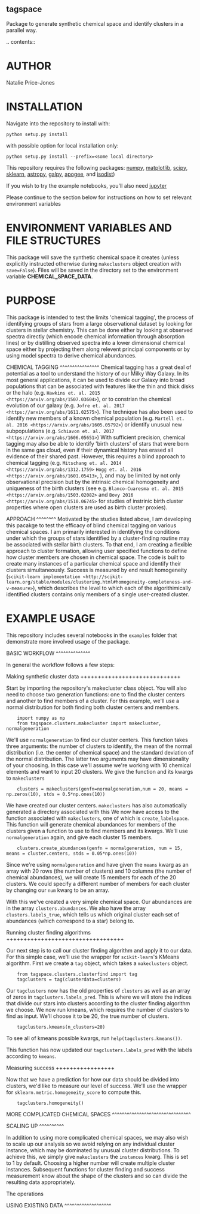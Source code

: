 tagspace
-----------
Package to generate synthetic chemical space and identify clusters in a parallel way.

.. contents::

AUTHOR
======

Natalie Price-Jones

INSTALLATION
============

Navigate into the repository to install with:

`python setup.py install`

with possible option for local installation only:

`python setup.py install --prefix=<some local directory>`

This repository requires the following packages: [numpy](http://www.numpy.org/), [matplotlib](http://matplotlib.org/), [scipy](https://www.scipy.org/), [sklearn](http://scikit-learn.org/stable/), [astropy](http://www.astropy.org/), [galpy](https://github.com/jobovy/galpy), [apogee](https://github.com/jobovy/apogee), and [isodist](https://github.com/jobovy/isodist))

If you wish to try the example notebooks, you'll also need [jupyter](http://jupyter.org)

Please continue to the section below for instructions on how to set relevant environment variables

ENVIRONMENT VARIABLES AND FILE STRUCTURES
=========================================

This package will save the synthetic chemical space it creates (unless explicitly instructed otherwise during ```makeclusters``` object creation with ```save=False```). Files will be saved in the directory set to the environment variable **CHEMICAL_SPACE_DATA**.

PURPOSE
=======

This package is intended to test the limits 'chemical tagging', the process of identifying groups of stars from a large observational dataset by looking for clusters in stellar chemistry. This can be done either by looking at observed spectra directly (which encode chemical information through absorption lines) or by distilling observed spectra into a lower dimensional chemical space either by projecting them along relevent principal components or by using model spectra to derive chemical abundances.

CHEMICAL TAGGING
^^^^^^^^^^^^^^^^
Chemical tagging has a great deal of potential as a tool to understand the history of our Milky Way Galaxy. In its most general applications, it can be used to divide our Galaxy into broad populations that can be associated with features like the thin and thick disks or the halo (e.g. `Hawkins et. al. 2015 <https://arxiv.org/abs/1507.03604>`), or to constrian the chemical evolution of our galaxy (e.g. `Jofre et. al. 2017 <https://arxiv.org/abs/1611.02575>`). The technique has also been used to identify new members of a known chemical population (e.g. `Martell et. al. 2016 <https://arxiv.org/abs/1605.05792>`) or identify unusual new subpopulations (e.g. `Schiavon et. al. 2017 <https://arxiv.org/abs/1606.05651>`) With sufficient precision, chemical tagging may also be able to identify 'birth clusters' of stars that were born in the same gas cloud, even if their dynamical history has erased all evidence of their shared past. However, this requires a blind approach to chemical tagging (e.g. `Mitschang et. al. 2014 <https://arxiv.org/abs/1312.1759>` `Hogg et. al. 2016 <https://arxiv.org/abs/1601.05413>`, ), and may be limited by not only observational precision but by the intrinsic chemical homogeneity and uniqueness of the birth clusters (see e.g. `Blanco-Cuaresma et. al. 2015 <https://arxiv.org/abs/1503.02082>` and `Bovy 2016 <https://arxiv.org/abs/1510.06745>` for studies of instrinic birth cluster properties where open clusters are used as birth cluster proxies).

APPROACH
^^^^^^^^
Motivated by the studies listed above, I am developing this pacakge to test the efficacy of blind chemical tagging on various chemical spaces. I am primarily interested in identifying the conditions under which the groups of stars identified by a cluster-finding routine may be associated with stellar birth clusters. To that end, I am creating a flexible approach to cluster formation, allowing user specified functions to define how cluster members are chosen in chemical space. The code is built to create many instances of a particular chemical space and identify their clusters simultaneously. Success is measured by end result homogeneity (`scikit-learn implementation <http://scikit-learn.org/stable/modules/clustering.html#homogeneity-completeness-and-v-measure>`), which describes the level to which each of the algorithimically identified clusters contains only members of a single user-created cluster.

EXAMPLE USAGE
=============

This repository includes several notebooks in the ```examples``` folder that demonstrate more involved usage of the package.

BASIC WORKFLOW
^^^^^^^^^^^^^^

In general the workflow follows a few steps:

Making synthetic cluster data
+++++++++++++++++++++++++++++

Start by importing the repository's makecluster class object. You will also need to choose two generation functions: one to find the cluster centers and another to find members of a cluster. For this example, we'll use a normal distribution for both finding both cluster centers and members.

		import numpy as np
		from tagspace.clusters.makecluster import makecluster, normalgeneration

We'll use ```normalgeneration``` to find our cluster centers. This function takes three arguments: the number of clusters to identify, the mean of the normal distribution (i.e. the center of chemical space) and the standard deviation of the normal distribution. The latter two arguments may have dimensionality of your choosing. In this case we'll assume we're working with 10 chemical elements and want to input 20 clusters. We give the function and its kwargs to ```makeclusters```

		clusters = makeclusters(genfn=normalgeneration,num = 20, means = np.zeros(10), stds = 0.5*np.ones(10))

We have created our cluster centers. ```makeclusters``` has also automatically generated a directory associated with this 
We now have access to the function associated with ```makeclusters```, one of which is ```create_labelspace```. This function will generate chemical abundances for members of the clusters given a function to use to find members and its kwargs. We'll use ```normalgeneration``` again, and give each cluster 15 members.

		clusters.create_abundances(genfn = normalgeneration, num = 15, means = cluster.centers, stds = 0.05*np.ones(10))

Since we're using ```normalgeneration``` and have given the ```means``` kwarg as an array with 20 rows (the number of clusters) and 10 columns (the number of chemical abundances), we will create 15 members for each of the 20 clusters. We could specify a different number of members for each cluster by changing our ```num``` kwarg to be an array.

With this we've created a very simple chemical space. Our abundances are in the array ```clusters.abundances```. We also have the array ```clusters.labels_true```, which tells us which original cluster each set of abundances (which correspond to a star) belong to.

Running cluster finding algorithms
++++++++++++++++++++++++++++++++++

Our next step is to call our cluster finding algorithm and apply it to our data. For this simple case, we'll use the wrapper for ```scikit-learn```'s KMeans algorithm. First we create a ```tag``` object, which takes a ```makeclusters``` object.

		from tagspace.clusters.clusterfind import tag
		tagclusters = tag(clusterdata=clusters)

Our ```tagclusters``` now has the old properties of ```clusters``` as well as an array of zeros in ```tagclusters.labels_pred```. This is where we will store the indices that divide our stars into clusters according to the cluster finding algorithm we choose. We now run kmeans, which requires the number of clusters to find as input. We'll choose it to be 20, the true number of clusters.

		tagclusters.kmeans(n_clusters=20)

To see all of kmeans possible kwargs, run ```help(tagclusters.kmeans())```.

This function has now updated our ```tagclusters.labels_pred``` with the labels according to ```kmeans```.

Measuring success
+++++++++++++++++

Now that we have a prediction for how our data should be divided into clusters, we'd like to measure our level of success. We'll use the wrapper for ```sklearn.metric.homogeneity_score``` to compute this.

		tagclusters.homogeneity()

MORE COMPLICATED CHEMICAL SPACES
^^^^^^^^^^^^^^^^^^^^^^^^^^^^^^^^


SCALING UP
^^^^^^^^^^

In addition to using more complicated chemical spaces, we may also wish to scale up our analysis so we avoid relying on any individual cluster instance, which may be dominated by unusual cluster distributions. To achieve this, we simply give ```makeclusters``` the ```instances``` kwarg. This is set to 1 by default. Choosing a higher number will create multiple cluster instances. Subsequent functions for cluster finding and success measurement know about the shape of the clusters and so can divide the resulting data appropriately.

The operations

USING EXISTING DATA
^^^^^^^^^^^^^^^^^^^